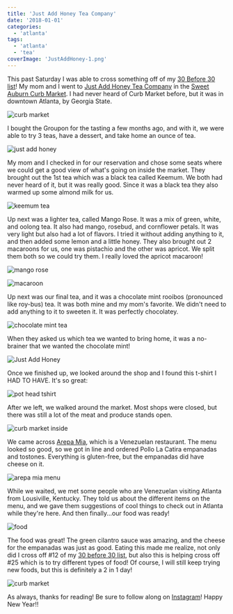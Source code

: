```yaml
---
title: 'Just Add Honey Tea Company'
date: '2018-01-01'
categories:
  - 'atlanta'
tags:
  - 'atlanta'
  - 'tea'
coverImage: 'JustAddHoney-1.png'
---
```


This past Saturday I was able to cross something off of my [30 Before 30 list](https://kaleighscruggs.com/30-before-30)! My mom and I went to [Just Add Honey Tea Company](https://justaddhoney.net/pages/cafe) in the [Sweet Auburn Curb Market](https://municipalmarketatl.com/). I had never heard of Curb Market before, but it was in downtown Atlanta, by Georgia State.

![curb market](images/curbmarketoutside-1024x768.jpg)

I bought the Groupon for the tasting a few months ago, and with it, we were able to try 3 teas, have a dessert, and take home an ounce of tea.

![just add honey](images/justaddhoney-1024x768.jpg)

My mom and I checked in for our reservation and chose some seats where we could get a good view of what's going on inside the market. They brought out the 1st tea which was a black tea called Keemum. We both had never heard of it, but it was really good. Since it was a black tea they also warmed up some almond milk for us.

![keemum tea](images/keemumtea-1024x768.jpg)

Up next was a lighter tea, called Mango Rose. It was a mix of green, white, and oolong tea. It also had mango, rosebud, and cornflower petals. It was very light but also had a lot of flavors. I tried it without adding anything to it, and then added some lemon and a little honey. They also brought out 2 macaroons for us, one was pistachio and the other was apricot. We split them both so we could try them. I really loved the apricot macaroon!

![mango rose](images/mangorose-1024x768.jpg)

![macaroon](images/macaroon-1024x768.jpg)

Up next was our final tea, and it was a chocolate mint rooibos (pronounced like roy-bus) tea. It was both mine and my mom's favorite. We didn't need to add anything to it to sweeten it. It was perfectly chocolatey.

![chocolate mint tea](images/chocoloatemint-1024x768.jpg)

When they asked us which tea we wanted to bring home, it was a no-brainer that we wanted the chocolate mint!

![Just Add Honey](images/JustAddHoney-1-683x1024.png)

Once we finished up, we looked around the shop and I found this t-shirt I HAD TO HAVE. It's so great:

![pot head tshirt](images/potheadtshirt-768x1024.jpg)

After we left, we walked around the market. Most shops were closed, but there was still a lot of the meat and produce stands open.

![curb market inside](images/curbmarketinside-768x1024.jpg)

We came across [Arepa Mia](https://www.arepamiaatlanta.com/), which is a Venezuelan restaurant. The menu looked so good, so we got in line and ordered Pollo La Catira empanadas and tostones. Everything is gluten-free, but the empanadas did have cheese on it.

![arepa mia menu](images/ArepaMiaMenu-1024x768.jpg)

While we waited, we met some people who are Venezuelan visiting Atlanta from Lousiville, Kentucky. They told us about the different items on the menu, and we gave them suggestions of cool things to check out in Atlanta while they're here. And then finally...our food was ready!

![food](images/food1-1024x768.jpg)

The food was great! The green cilantro sauce was amazing, and the cheese for the empanadas was just as good. Eating this made me realize, not only did I cross off #12 of my [30 before 30 list](https://kaleighscruggs.com/30-before-30), but also this is helping cross off #25 which is to try different types of food! Of course, I will still keep trying new foods, but this is definitely a 2 in 1 day!

![curb market](images/curbmarketsign-768x1024.jpg)

As always, thanks for reading! Be sure to follow along on [Instagram](https://www.instagram.com/klgh.js/)! Happy New Year!!
